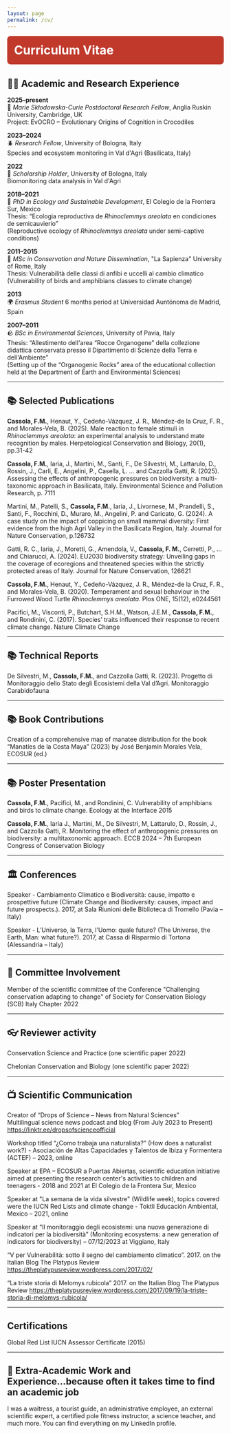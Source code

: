 ```yaml
---
layout: page
permalink: /cv/
---
```

<div style="background-color:#c0392b; color:white; padding:1rem; border-radius:8px; text-align:left; margin-bottom: 2rem;">
  <h1 style="margin: 0;">Curriculum Vitae</h1>
</div>


## 👩‍🔬 Academic and Research Experience

**2025–present**  
🐊 *Marie Skłodowska-Curie Postdoctoral Research Fellow*, Anglia Ruskin University, Cambridge, UK  
Project: EvOCRO – Evolutionary Origins of Cognition in Crocodiles

**2023–2024**  
🪲 *Research Fellow*, University of Bologna, Italy  
Species and ecosystem monitoring in Val d'Agri (Basilicata, Italy)

**2022**  
🌱 *Scholarship Holder*, University of Bologna, Italy  
Biomonitoring data analysis in Val d'Agri

**2018–2021**  
🐢 *PhD in Ecology and Sustainable Development*, El Colegio de la Frontera Sur, Mexico  
Thesis: “Ecologia reproductiva de *Rhinoclemmys areolata* en condiciones de semicauvierio”  
(Reproductive ecology of *Rhinoclemmys areolata* under semi-captive conditions)

**2011–2015**  
🐸 *MSc in Conservation and Nature Dissemination*, "La Sapienza" University of Rome, Italy  
Thesis: Vulnerabilità delle classi di anfibi e uccelli al cambio climatico (Vulnerability of birds and amphibians classes to climate change)

**2013**  
🌍 *Erasmus Student*
6 months period at Universidad Auntónoma de Madrid, Spain

**2007–2011**  
🪨 *BSc in Environmental Sciences*, University of Pavia, Italy  
Thesis: “Allestimento dell'area “Rocce Organogene” della collezione didattica conservata presso il Dipartimento di Scienze della Terra e dell'Ambiente”  
(Setting up of the “Organogenic Rocks” area of the educational collection held at the Department of Earth and Environmental Sciences)

---

## 📚 Selected Publications

**Cassola, F.M.**, Henaut, Y., Cedeño-Vázquez, J. R., Méndez-de la Cruz, F. R., and Morales-Vela, B. (2025). Male reaction to female stimuli in *Rhinoclemmys areolata*: an experimental analysis to understand mate recognition by males. Herpetological Conservation and Biology, 20(1), pp.31-42

**Cassola, F.M.**, Iaria, J., Martini, M., Santi, F., De Silvestri, M., Lattarulo, D., Rossin, J., Carli, E., Angelini, P., Casella, L. … and Cazzolla Gatti, R.  (2025). Assessing the effects of anthropogenic pressures on biodiversity: a multi-taxonomic approach in Basilicata, Italy. Environmental Science and Pollution Research, p. 7111

Martini, M., Patelli, S., **Cassola, F.M.**, Iaria, J., Livornese, M., Prandelli, S., Santi, F., Rocchini, D., Muraro, M., Angelini, P. and Caricato, G. (2024). A case study on the impact of coppicing on small mammal diversity: First evidence from the high Agri Valley in the Basilicata Region, Italy. Journal for Nature Conservation, p.126732

Gatti, R. C., Iaria, J., Moretti, G., Amendola, V., **Cassola, F. M.**, Cerretti, P., ... and Chiarucci, A. (2024). EU2030 biodiversity strategy: Unveiling gaps in the coverage of ecoregions and threatened species within the strictly protected areas of Italy. Journal for Nature Conservation, 126621

**Cassola, F.M.**, Henaut, Y., Cedeño-Vázquez, J. R., Méndez-de la Cruz, F. R., and Morales-Vela, B. (2020). Temperament and sexual behaviour in the Furrowed Wood Turtle *Rhinoclemmys areolata*. Plos ONE, 15(12), e0244561

Pacifici, M., Visconti, P., Butchart, S.H.M., Watson, J.E.M., **Cassola, F.M.**, and Rondinini, C. (2017). Species’ traits influenced their response to recent climate change. Nature Climate Change

---

## 📚 Technical Reports

De Silvestri, M., **Cassola, F.M.**, and Cazzolla Gatti, R. (2023). Progetto di Monitoraggio dello Stato degli Ecosistemi della Val d’Agri. Monitoraggio Carabidofauna

---

## 📚 Book Contributions

Creation of a comprehensive map of manatee distribution for the book “Manatíes de la Costa Maya” (2023) by José Benjamín Morales Vela, ECOSUR (ed.)

---

## 📚 Poster Presentation

**Cassola, F.M.**, Pacifici, M., and Rondinini, C. Vulnerability of amphibians and birds to climate change. Ecology at the Interface 2015

**Cassola, F.M.**, Iaria J., Martini, M., De Silvestri, M, Lattarulo, D., Rossin, J., and Cazzolla Gatti, R. Monitoring the effect of anthropogenic pressures on biodiversity: a multitaxonomic approach. ECCB 2024 – 7th European Congress of Conservation Biology

---

## 🏛️ Conferences

Speaker - Cambiamento Climatico e Biodiversità: cause, impatto e prospettive future (Climate Change and Biodiversity: causes, impact and future prospects.). 2017, at Sala Riunioni delle Biblioteca di Tromello (Pavia – Italy)

Speaker - L’Universo, la Terra, l’Uomo: quale futuro? (The Universe, the Earth, Man: what future?). 2017, at Cassa di Risparmio di Tortona (Alessandria – Italy)

---

## 🧷 Committee Involvement

Member of the scientific committee of the Conference "Challenging conservation adapting to change" of Society for Conservation Biology (SCB) Italy Chapter 2022

---

## 👓 Reviewer activity

Conservation Science and Practice (one scientific paper 2022)

Chelonian Conservation and Biology (one scientific paper 2022)

---

## 📺 Scientific Communication

Creator of “Drops of Science – News from Natural Sciences”  
Multilingual science news podcast and blog (From July 2023 to Present)  
https://linktr.ee/dropsofscienceofficial

Workshop titled “¿Como trabaja una naturalista?” (How does a naturalist work?) - Asociación de Altas Capacidades y Talentos de Ibiza y Formentera (ACTEF) – 2023, online

Speaker at EPA – ECOSUR a Puertas Abiertas, scientific education initiative aimed at presenting the research center's activities to children and teenagers - 2018 and 2021 at El Colegio de la Frontera Sur, Mexico

Speaker at "La semana de la vida silvestre" (Wildlife week), topics covered were the IUCN Red Lists and climate change - Toktli Educación Ambiental, Mexico – 2021, online

Speaker at “Il monitoraggio degli ecosistemi: una nuova generazione di indicatori per la biodiversità” (Monitoring ecosystems: a new generation of indicators for biodiversity) – 07/12/2023 at Viggiano, Italy

“V per Vulnerabilità: sotto il segno del cambiamento climatico”. 2017.  on the Italian Blog The Platypus Review https://theplatypusreview.wordpress.com/2017/02/

“La triste storia di Melomys rubicola” 2017.  on the Italian Blog The Platypus Review https://theplatypusreview.wordpress.com/2017/09/19/la-triste-storia-di-melomys-rubicola/

---

## Certifications

Global Red List IUCN Assessor Certificate (2015)

---

## 🧩 Extra-Academic Work and Experience...because often it takes time to find an academic job

I was a waitress, a tourist guide, an administrative employee, an external scientific expert, a certified pole fitness instructor, a science teacher, and much more. You can find everything on my LinkedIn profile.
